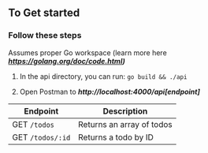 ## To Get started

### Follow these steps

Assumes proper Go workspace (learn more here **_https://golang.org/doc/code.html)_**

1. In the api directory, you can run: `go build && ./api`

2. Open Postman to **_http://localhost:4000/api[endpoint]_**

| Endpoint         | Description               |
| ---------------- | ------------------------- |
| GET `/todos`     | Returns an array of todos |
| GET `/todos/:id` | Returns a todo by ID      |
